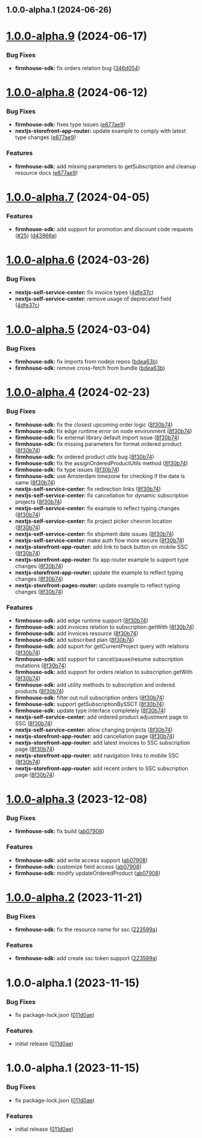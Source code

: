 ## 1.0.0-alpha.1 (2024-06-26)

# [1.0.0-alpha.9](https://github.com/firmhouse/firmhouse-sdk/compare/firmhouse-sdk-v1.0.0-alpha.8...firmhouse-sdk-v1.0.0-alpha.9) (2024-06-17)


### Bug Fixes

* **firmhouse-sdk:** fix orders relation bug ([346d054](https://github.com/firmhouse/firmhouse-sdk/commit/346d0547b1e2e4f1af07403a2bf9ee4e6608da14))

# [1.0.0-alpha.8](https://github.com/firmhouse/firmhouse-sdk/compare/firmhouse-sdk-v1.0.0-alpha.7...firmhouse-sdk-v1.0.0-alpha.8) (2024-06-12)


### Bug Fixes

* **firmhouse-sdk:** fixes type issues ([e877ae9](https://github.com/firmhouse/firmhouse-sdk/commit/e877ae98fc9efa3847354b705c78a8b859fe76e0))
* **nextjs-storefront-app-router:** update example to comply with latest type changes ([e877ae9](https://github.com/firmhouse/firmhouse-sdk/commit/e877ae98fc9efa3847354b705c78a8b859fe76e0))


### Features

* **firmhouse-sdk:** add missing parameters to getSubscription and cleanup resource docs ([e877ae9](https://github.com/firmhouse/firmhouse-sdk/commit/e877ae98fc9efa3847354b705c78a8b859fe76e0))

# [1.0.0-alpha.7](https://github.com/firmhouse/firmhouse-sdk/compare/firmhouse-sdk-v1.0.0-alpha.6...firmhouse-sdk-v1.0.0-alpha.7) (2024-04-05)


### Features

* **firmhouse-sdk:** add support for promotion and discount code requests ([#25](https://github.com/firmhouse/firmhouse-sdk/issues/25)) ([d43966e](https://github.com/firmhouse/firmhouse-sdk/commit/d43966e530b7285a52d37be47883eaff0316e08c))

# [1.0.0-alpha.6](https://github.com/firmhouse/firmhouse-sdk/compare/firmhouse-sdk-v1.0.0-alpha.5...firmhouse-sdk-v1.0.0-alpha.6) (2024-03-26)


### Bug Fixes

* **nextjs-self-service-center:** fix invoice types ([4dfe37c](https://github.com/firmhouse/firmhouse-sdk/commit/4dfe37c691c4a02f4fe8aed0bbf3e40c1d5a46a3))
* **nextjs-self-service-center:** remove usage of deprecated field ([4dfe37c](https://github.com/firmhouse/firmhouse-sdk/commit/4dfe37c691c4a02f4fe8aed0bbf3e40c1d5a46a3))

# [1.0.0-alpha.5](https://github.com/firmhouse/firmhouse-sdk/compare/firmhouse-sdk-v1.0.0-alpha.4...firmhouse-sdk-v1.0.0-alpha.5) (2024-03-04)


### Bug Fixes

* **firmhouse-sdk:** fix imports from nodejs repos ([bdea63b](https://github.com/firmhouse/firmhouse-sdk/commit/bdea63b5ca66e1bdd8abab42a88bb22acc8d45cb))
* **firmhouse-sdk:** remove cross-fetch from bundle ([bdea63b](https://github.com/firmhouse/firmhouse-sdk/commit/bdea63b5ca66e1bdd8abab42a88bb22acc8d45cb))

# [1.0.0-alpha.4](https://github.com/firmhouse/firmhouse-sdk/compare/firmhouse-sdk-v1.0.0-alpha.3...firmhouse-sdk-v1.0.0-alpha.4) (2024-02-23)


### Bug Fixes

* **firmhouse-sdk:** fix  the closest upcoming order logic ([8f30b74](https://github.com/firmhouse/firmhouse-sdk/commit/8f30b741ee3cae8446b9f7dbc9454a4006544576))
* **firmhouse-sdk:** fix edge runtime error on node environment ([8f30b74](https://github.com/firmhouse/firmhouse-sdk/commit/8f30b741ee3cae8446b9f7dbc9454a4006544576))
* **firmhouse-sdk:** fix external library default import issue ([8f30b74](https://github.com/firmhouse/firmhouse-sdk/commit/8f30b741ee3cae8446b9f7dbc9454a4006544576))
* **firmhouse-sdk:** fix missing parameters for format ordered product ([8f30b74](https://github.com/firmhouse/firmhouse-sdk/commit/8f30b741ee3cae8446b9f7dbc9454a4006544576))
* **firmhouse-sdk:** fix ordered product utils bug ([8f30b74](https://github.com/firmhouse/firmhouse-sdk/commit/8f30b741ee3cae8446b9f7dbc9454a4006544576))
* **firmhouse-sdk:** fix the assignOrderedProductUtils method ([8f30b74](https://github.com/firmhouse/firmhouse-sdk/commit/8f30b741ee3cae8446b9f7dbc9454a4006544576))
* **firmhouse-sdk:** fix type issues ([8f30b74](https://github.com/firmhouse/firmhouse-sdk/commit/8f30b741ee3cae8446b9f7dbc9454a4006544576))
* **firmhouse-sdk:** use Amsterdam timezone for checking if the date is same ([8f30b74](https://github.com/firmhouse/firmhouse-sdk/commit/8f30b741ee3cae8446b9f7dbc9454a4006544576))
* **nextjs-self-service-center:** fix  redirection links ([8f30b74](https://github.com/firmhouse/firmhouse-sdk/commit/8f30b741ee3cae8446b9f7dbc9454a4006544576))
* **nextjs-self-service-center:** fix cancellation for dynamic subscription projects ([8f30b74](https://github.com/firmhouse/firmhouse-sdk/commit/8f30b741ee3cae8446b9f7dbc9454a4006544576))
* **nextjs-self-service-center:** fix example to reflect typing changes ([8f30b74](https://github.com/firmhouse/firmhouse-sdk/commit/8f30b741ee3cae8446b9f7dbc9454a4006544576))
* **nextjs-self-service-center:** fix project picker chevron location ([8f30b74](https://github.com/firmhouse/firmhouse-sdk/commit/8f30b741ee3cae8446b9f7dbc9454a4006544576))
* **nextjs-self-service-center:** fix shipment date issues ([8f30b74](https://github.com/firmhouse/firmhouse-sdk/commit/8f30b741ee3cae8446b9f7dbc9454a4006544576))
* **nextjs-self-service-center:** make auth flow more secure ([8f30b74](https://github.com/firmhouse/firmhouse-sdk/commit/8f30b741ee3cae8446b9f7dbc9454a4006544576))
* **nextjs-storefront-app-router:** add link to back button on mobile SSC ([8f30b74](https://github.com/firmhouse/firmhouse-sdk/commit/8f30b741ee3cae8446b9f7dbc9454a4006544576))
* **nextjs-storefront-app-router:** fix app router example to support type changes ([8f30b74](https://github.com/firmhouse/firmhouse-sdk/commit/8f30b741ee3cae8446b9f7dbc9454a4006544576))
* **nextjs-storefront-app-router:** update the example to reflect typing changes ([8f30b74](https://github.com/firmhouse/firmhouse-sdk/commit/8f30b741ee3cae8446b9f7dbc9454a4006544576))
* **nextjs-storefront-pages-router:** update example to reflect typing changes ([8f30b74](https://github.com/firmhouse/firmhouse-sdk/commit/8f30b741ee3cae8446b9f7dbc9454a4006544576))


### Features

* **firmhouse-sdk:** add edge runtime support ([8f30b74](https://github.com/firmhouse/firmhouse-sdk/commit/8f30b741ee3cae8446b9f7dbc9454a4006544576))
* **firmhouse-sdk:** add invoices relation to subscription.getWith ([8f30b74](https://github.com/firmhouse/firmhouse-sdk/commit/8f30b741ee3cae8446b9f7dbc9454a4006544576))
* **firmhouse-sdk:** add invoices resource ([8f30b74](https://github.com/firmhouse/firmhouse-sdk/commit/8f30b741ee3cae8446b9f7dbc9454a4006544576))
* **firmhouse-sdk:** add subscribed plan ([8f30b74](https://github.com/firmhouse/firmhouse-sdk/commit/8f30b741ee3cae8446b9f7dbc9454a4006544576))
* **firmhouse-sdk:** add suport for getCurrentProject query with relations ([8f30b74](https://github.com/firmhouse/firmhouse-sdk/commit/8f30b741ee3cae8446b9f7dbc9454a4006544576))
* **firmhouse-sdk:** add support for cancel/pause/resume subscription mutations ([8f30b74](https://github.com/firmhouse/firmhouse-sdk/commit/8f30b741ee3cae8446b9f7dbc9454a4006544576))
* **firmhouse-sdk:** add support for orders relation to subscription.getWith ([8f30b74](https://github.com/firmhouse/firmhouse-sdk/commit/8f30b741ee3cae8446b9f7dbc9454a4006544576))
* **firmhouse-sdk:** add utility methods to subscription and ordered products ([8f30b74](https://github.com/firmhouse/firmhouse-sdk/commit/8f30b741ee3cae8446b9f7dbc9454a4006544576))
* **firmhouse-sdk:** filter out null subscription orders ([8f30b74](https://github.com/firmhouse/firmhouse-sdk/commit/8f30b741ee3cae8446b9f7dbc9454a4006544576))
* **firmhouse-sdk:** support getSubscriptionBySSCT ([8f30b74](https://github.com/firmhouse/firmhouse-sdk/commit/8f30b741ee3cae8446b9f7dbc9454a4006544576))
* **firmhouse-sdk:** update type interface completely ([8f30b74](https://github.com/firmhouse/firmhouse-sdk/commit/8f30b741ee3cae8446b9f7dbc9454a4006544576))
* **nextjs-self-service-center:** add ordered product adjustment page to SSC ([8f30b74](https://github.com/firmhouse/firmhouse-sdk/commit/8f30b741ee3cae8446b9f7dbc9454a4006544576))
* **nextjs-self-service-center:** allow changing projects ([8f30b74](https://github.com/firmhouse/firmhouse-sdk/commit/8f30b741ee3cae8446b9f7dbc9454a4006544576))
* **nextjs-storefront-app-router:** add cancellation page ([8f30b74](https://github.com/firmhouse/firmhouse-sdk/commit/8f30b741ee3cae8446b9f7dbc9454a4006544576))
* **nextjs-storefront-app-router:** add latest invoices to SSC subscription page ([8f30b74](https://github.com/firmhouse/firmhouse-sdk/commit/8f30b741ee3cae8446b9f7dbc9454a4006544576))
* **nextjs-storefront-app-router:** add navigation links to mobile SSC ([8f30b74](https://github.com/firmhouse/firmhouse-sdk/commit/8f30b741ee3cae8446b9f7dbc9454a4006544576))
* **nextjs-storefront-app-router:** add recent orders to SSC subscription page ([8f30b74](https://github.com/firmhouse/firmhouse-sdk/commit/8f30b741ee3cae8446b9f7dbc9454a4006544576))

# [1.0.0-alpha.3](https://github.com/firmhouse/firmhouse-sdk/compare/firmhouse-sdk-v1.0.0-alpha.2...firmhouse-sdk-v1.0.0-alpha.3) (2023-12-08)


### Bug Fixes

* **firmhouse-sdk:** fix build ([ab07908](https://github.com/firmhouse/firmhouse-sdk/commit/ab07908c793018ad08bbc73c40101bb292b3096a))


### Features

* **firmhouse-sdk:** add write access support ([ab07908](https://github.com/firmhouse/firmhouse-sdk/commit/ab07908c793018ad08bbc73c40101bb292b3096a))
* **firmhouse-sdk:** customize field access ([ab07908](https://github.com/firmhouse/firmhouse-sdk/commit/ab07908c793018ad08bbc73c40101bb292b3096a))
* **firmhouse-sdk:** modify updateOrderedProduct ([ab07908](https://github.com/firmhouse/firmhouse-sdk/commit/ab07908c793018ad08bbc73c40101bb292b3096a))

# [1.0.0-alpha.2](https://github.com/firmhouse/firmhouse-sdk/compare/firmhouse-sdk-v1.0.0-alpha.1...firmhouse-sdk-v1.0.0-alpha.2) (2023-11-21)


### Bug Fixes

* **firmhouse-sdk:** fix the resource name for ssc ([223599a](https://github.com/firmhouse/firmhouse-sdk/commit/223599a8ccfc31ab92713314c0275097c74166cc))


### Features

* **firmhouse-sdk:** add create ssc token support ([223599a](https://github.com/firmhouse/firmhouse-sdk/commit/223599a8ccfc31ab92713314c0275097c74166cc))

# 1.0.0-alpha.1 (2023-11-15)


### Bug Fixes

* fix package-lock.json ([011d0ae](https://github.com/firmhouse/firmhouse-sdk/commit/011d0ae22d714e4752bbf91b9f43db4ef678822c))


### Features

* initial release ([011d0ae](https://github.com/firmhouse/firmhouse-sdk/commit/011d0ae22d714e4752bbf91b9f43db4ef678822c))

# 1.0.0-alpha.1 (2023-11-15)


### Bug Fixes

* fix package-lock.json ([011d0ae](https://github.com/firmhouse/firmhouse-sdk/commit/011d0ae22d714e4752bbf91b9f43db4ef678822c))


### Features

* initial release ([011d0ae](https://github.com/firmhouse/firmhouse-sdk/commit/011d0ae22d714e4752bbf91b9f43db4ef678822c))
